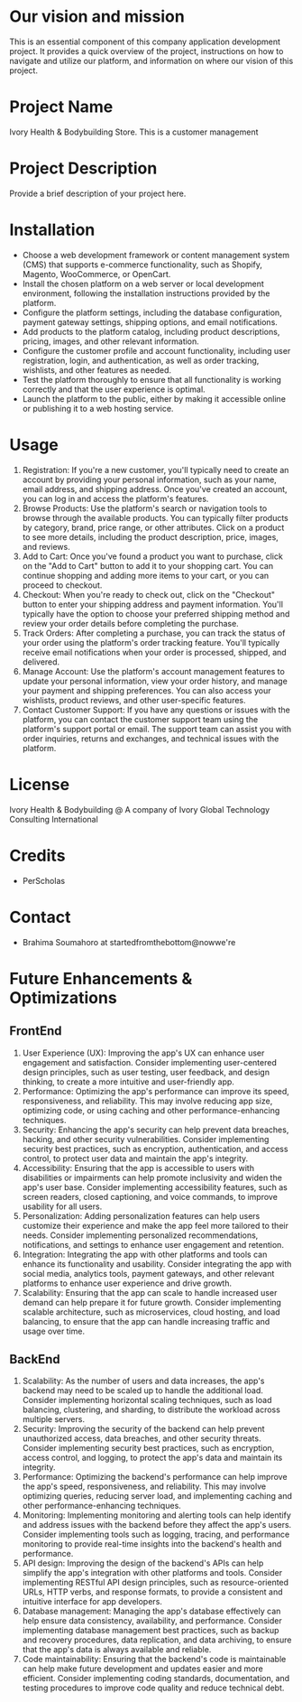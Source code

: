 # Our vision and mission

This is an essential component of this company application development project. It provides a quick overview of the project, instructions on how to navigate and utilize our platform, and information on where our vision of this project.

# Project Name
Ivory Health & Bodybuilding Store. This is a customer management

# Project Description
Provide a brief description of your project here.
# Installation
-	Choose a web development framework or content management system (CMS) that supports e-commerce functionality, such as Shopify, Magento, WooCommerce, or OpenCart.
-	Install the chosen platform on a web server or local development environment, following the installation instructions provided by the platform.
-	Configure the platform settings, including the database configuration, payment gateway settings, shipping options, and email notifications.
-	Add products to the platform catalog, including product descriptions, pricing, images, and other relevant information.
-	Configure the customer profile and account functionality, including user registration, login, and authentication, as well as order tracking, wishlists, and other features as needed.
-	Test the platform thoroughly to ensure that all functionality is working correctly and that the user experience is optimal.
-	Launch the platform to the public, either by making it accessible online or publishing it to a web hosting service.

# Usage
1.	Registration: If you're a new customer, you'll typically need to create an account by providing your personal information, such as your name, email address, and shipping address. Once you've created an account, you can log in and access the platform's features.
2.	Browse Products: Use the platform's search or navigation tools to browse through the available products. You can typically filter products by category, brand, price range, or other attributes. Click on a product to see more details, including the product description, price, images, and reviews.
3.	Add to Cart: Once you've found a product you want to purchase, click on the "Add to Cart" button to add it to your shopping cart. You can continue shopping and adding more items to your cart, or you can proceed to checkout.
4.	Checkout: When you're ready to check out, click on the "Checkout" button to enter your shipping address and payment information. You'll typically have the option to choose your preferred shipping method and review your order details before completing the purchase.
5.	Track Orders: After completing a purchase, you can track the status of your order using the platform's order tracking feature. You'll typically receive email notifications when your order is processed, shipped, and delivered.
6.	Manage Account: Use the platform's account management features to update your personal information, view your order history, and manage your payment and shipping preferences. You can also access your wishlists, product reviews, and other user-specific features.
7.	Contact Customer Support: If you have any questions or issues with the platform, you can contact the customer support team using the platform's support portal or email. The support team can assist you with order inquiries, returns and exchanges, and technical issues with the platform.

# License
Ivory Health & Bodybuilding @ A company of Ivory Global Technology Consulting International
# Credits
-	PerScholas

# Contact
-	Brahima Soumahoro at startedfromthebottom@nowwe're

# Future Enhancements & Optimizations
## FrontEnd

1.	User Experience (UX): Improving the app's UX can enhance user engagement and satisfaction. Consider implementing user-centered design principles, such as user testing, user feedback, and design thinking, to create a more intuitive and user-friendly app.
2.	Performance: Optimizing the app's performance can improve its speed, responsiveness, and reliability. This may involve reducing app size, optimizing code, or using caching and other performance-enhancing techniques.
3.	Security: Enhancing the app's security can help prevent data breaches, hacking, and other security vulnerabilities. Consider implementing security best practices, such as encryption, authentication, and access control, to protect user data and maintain the app's integrity.
4.	Accessibility: Ensuring that the app is accessible to users with disabilities or impairments can help promote inclusivity and widen the app's user base. Consider implementing accessibility features, such as screen readers, closed captioning, and voice commands, to improve usability for all users.
5.	Personalization: Adding personalization features can help users customize their experience and make the app feel more tailored to their needs. Consider implementing personalized recommendations, notifications, and settings to enhance user engagement and retention.
6.	Integration: Integrating the app with other platforms and tools can enhance its functionality and usability. Consider integrating the app with social media, analytics tools, payment gateways, and other relevant platforms to enhance user experience and drive growth.
7.	Scalability: Ensuring that the app can scale to handle increased user demand can help prepare it for future growth. Consider implementing scalable architecture, such as microservices, cloud hosting, and load balancing, to ensure that the app can handle increasing traffic and usage over time.

## BackEnd
1.	Scalability: As the number of users and data increases, the app's backend may need to be scaled up to handle the additional load. Consider implementing horizontal scaling techniques, such as load balancing, clustering, and sharding, to distribute the workload across multiple servers.
2.	Security: Improving the security of the backend can help prevent unauthorized access, data breaches, and other security threats. Consider implementing security best practices, such as encryption, access control, and logging, to protect the app's data and maintain its integrity.
3.	Performance: Optimizing the backend's performance can help improve the app's speed, responsiveness, and reliability. This may involve optimizing queries, reducing server load, and implementing caching and other performance-enhancing techniques.
4.	Monitoring: Implementing monitoring and alerting tools can help identify and address issues with the backend before they affect the app's users. Consider implementing tools such as logging, tracing, and performance monitoring to provide real-time insights into the backend's health and performance.
5.	API design: Improving the design of the backend's APIs can help simplify the app's integration with other platforms and tools. Consider implementing RESTful API design principles, such as resource-oriented URLs, HTTP verbs, and response formats, to provide a consistent and intuitive interface for app developers.
6.	Database management: Managing the app's database effectively can help ensure data consistency, availability, and performance. Consider implementing database management best practices, such as backup and recovery procedures, data replication, and data archiving, to ensure that the app's data is always available and reliable.
7.	Code maintainability: Ensuring that the backend's code is maintainable can help make future development and updates easier and more efficient. Consider implementing coding standards, documentation, and testing procedures to improve code quality and reduce technical debt.






